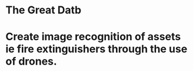 # The Great Datb
# Create image recognition of assets ie fire extinguishers through the use of drones.
